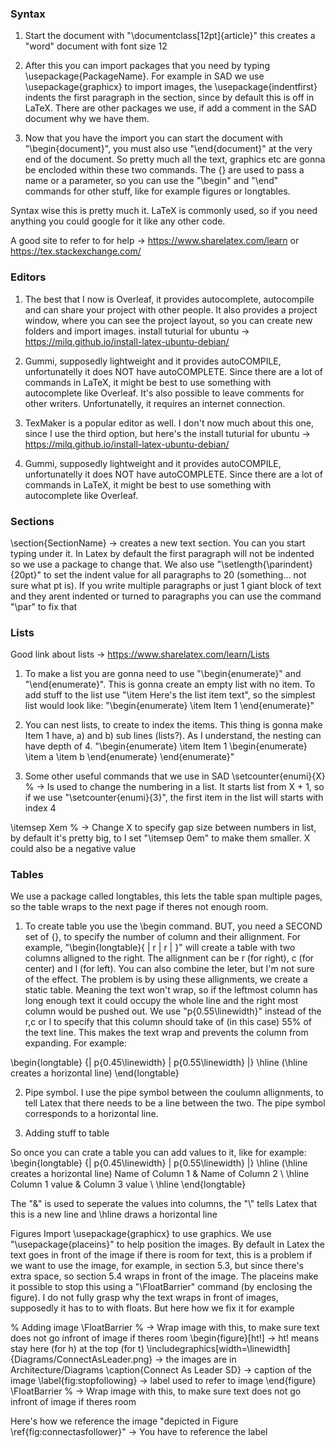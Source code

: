 ### Syntax
1) Start the document with "\documentclass[12pt]{article}" this creates a "word" document with font size 12

2) After this you can import packages that you need by typing \usepackage{PackageName}. For example in SAD we use \usepackage{graphicx} to import images, the \usepackage{indentfirst} indents the first paragraph in the section, since by default this is off in LaTeX. There are other packages we use, if add a comment in the SAD document why we have them.

3) Now that you have the import you can start the document with "\begin{document}", you must also use "\end{document}" at the very end of the document. So pretty much all the text, graphics etc are gonna be encloded within these two commands. The {} are used to pass a name or a parameter, so you can use the "\begin" and "\end" commands for other stuff, like for example figures or longtables.

Syntax wise this is pretty much it. LaTeX is commonly used, so if you need anything you could google for it like any other code. 

A good site to refer to for help -> https://www.sharelatex.com/learn or https://tex.stackexchange.com/


### Editors
1) The best that I now is Overleaf, it provides autocomplete, autocompile and can share your project with other people. It also provides a project window, where you can see the project layout, so you can create new folders and import images. install tuturial for ubuntu -> https://milq.github.io/install-latex-ubuntu-debian/ 

3) Gummi, supposedly lightweight and it provides autoCOMPILE, unfortunatelly it does NOT have autoCOMPLETE. Since there are a lot of commands in LaTeX, it might be best to use something with autocomplete like Overleaf. It's also possible to leave comments for other writers. Unfortunatelly, it requires an internet connection.

2) TexMaker is a popular editor as well. I don't now much about this one, since I use the third option, but here's the install tuturial for ubuntu -> https://milq.github.io/install-latex-ubuntu-debian/ 

3) Gummi, supposedly lightweight and it provides autoCOMPILE, unfortunatelly it does NOT have autoCOMPLETE. Since there are a lot of commands in LaTeX, it might be best to use something with autocomplete like Overleaf.


### Sections
\section{SectionName} -> creates a new text section. You can you start typing under it. In Latex by default the first paragraph will not be indented so we use a package to change that. We also use "\setlength{\parindent}{20pt}" to set the indent value for all paragraphs to 20 (something... not sure what pt is). If you write multiple paragraphs or just 1 giant block of text and they arent indented or turned to paragraphs you can use the command "\par" to fix that


### Lists

Good link about lists -> https://www.sharelatex.com/learn/Lists

1) To make a list you are gonna need to use "\begin{enumerate}" and "\end{enumerate}". This is gonna create an empty list with no item. To add stuff to the list use "\item Here's the list item text", so the simplest list would look like:
"\begin{enumerate}
  \item Item 1
\end{enumerate}"

2) You can nest lists, to create to index the items. This thing is gonna make Item 1 have, a) and b) sub lines (lists?). As I understand, the nesting can have depth of 4.
"\begin{enumerate}
  \item Item 1
  \begin{enumerate}
    \item a
    \item b
  \end{enumerate}
\end{enumerate}"

3) Some other useful commands that we use in SAD
\setcounter{enumi}{X} % -> Is used to change the numbering in a list. It starts list from X + 1, so if we use "\setcounter{enumi}{3}", the first item in the list will starts with index 4

\itemsep Xem % -> Change X to specify gap size between numbers in list, by default it's pretty big, to I set "\itemsep 0em" to make them smaller. X could also be a negative value 
         		
       	
### Tables
We use a package called longtables, this lets the table span multiple pages, so the table wraps to the next page if theres not enough room.

1) To create table you use the \begin command. BUT, you need a SECOND set of {}, to specify the number of column and their allignment. For example, "\begin{longtable}{ | r | r | }" will create a table with two columns alligned to the right. The allignment can be r (for right), c (for center) and l (for left). You can also combine the leter, but I'm not sure of the effect. The problem is by using these allignments, we create a static table. Meaning the text won't wrap, so if the leftmost column has long enough text it could occupy the whole line and the right most column would be pushed out. We use  "p{0.55\linewidth}" instead of the r,c or l to specify that this column should take of (in this case) 55% of the text line. This makes the text wrap and prevents the column from expanding. For example:

\begin{longtable} {| p{0.45\linewidth} | p{0.55\linewidth} |} \hline (\hline creates a horizontal line)
\end{longtable}


2) Pipe symbol.
I use the pipe symbol between the coulumn allignments, to tell Latex that there needs to be a line between the two. The pipe symbol corresponds to a horizontal line.

3) Adding stuff to table

So once you can crate a table you can add values to it, like for example:
\begin{longtable} {| p{0.45\linewidth} | p{0.55\linewidth} |} \hline (\hline creates a horizontal line)
  Name of Column 1 & Name of Column 2 \\ \hline
  Column 1 value & Column 3 value \\ \hline
\end{longtable}

The "&" is used to seperate the values into columns, the "\\" tells Latex that this is a new line and \hline draws a horizontal line

Figures
Import \usepackage{graphicx} to use graphics. We use "\usepackage{placeins}" to help position the images. By default in Latex the text goes in front of the image if there is room for text, this is a problem if we want to use the image, for example, in section 5.3, but since there's extra space, so section 5.4 wraps in front of the image. The placeins make it possible to stop this using a "\FloatBarrier" command (by enclosing the figure). I do not fully grasp why the text wraps in front of images, supposedly it has to to with floats. But here how we fix it for example

% Adding image
\FloatBarrier %     -> Wrap image with this, to make sure text does not go infront of image if theres room
\begin{figure}[ht!] -> ht! means stay here (for h) at the top (for t)
\includegraphics[width=\linewidth]{Diagrams/ConnectAsLeader.png} -> the images are in Architecture/Diagrams
\caption{Connect As Leader SD}  -> caption of the image
\label{fig:stopfollowing}       -> label used to refer to image
\end{figure}
\FloatBarrier % -> Wrap image with this, to make sure text does not go infront of image if theres room

Here's how we reference the image "depicted in Figure \ref{fig:connectasfollower}" -> You have to reference the label




